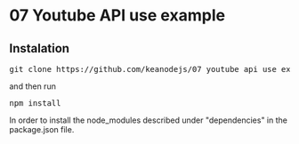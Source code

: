 # 07 Youtube API use example

## Instalation

<pre>git clone https://github.com/keanodejs/07_youtube_api_use_example.git</pre>

and then run 

<pre>npm install</pre>

In order to install the node_modules described under "dependencies" in the package.json file.
